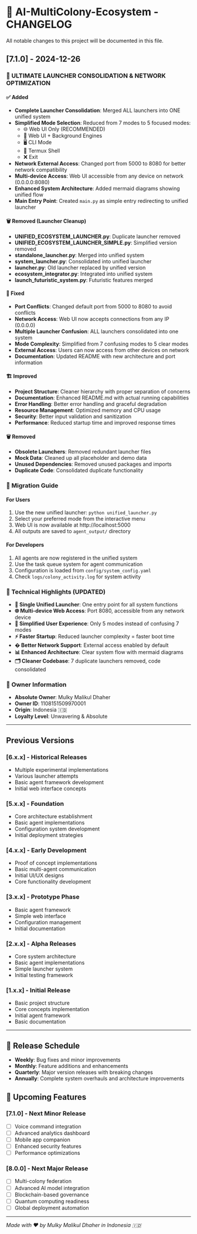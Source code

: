 # 🚀 AI-MultiColony-Ecosystem - CHANGELOG

All notable changes to this project will be documented in this file.

## [7.1.0] - 2024-12-26

### 🚀 ULTIMATE LAUNCHER CONSOLIDATION & NETWORK OPTIMIZATION

#### ✅ Added
- **Complete Launcher Consolidation**: Merged ALL launchers into ONE unified system
- **Simplified Mode Selection**: Reduced from 7 modes to 5 focused modes:
  - 🌐 Web UI Only (RECOMMENDED) 
  - 🔄 Web UI + Background Engines
  - 🖥️ CLI Mode
  - 📱 Termux Shell
  - ❌ Exit
- **Network External Access**: Changed port from 5000 to 8080 for better network compatibility
- **Multi-device Access**: Web UI accessible from any device on network (0.0.0.0:8080)
- **Enhanced System Architecture**: Added mermaid diagrams showing unified flow
- **Main Entry Point**: Created `main.py` as simple entry redirecting to unified launcher

#### 🗑️ Removed (Launcher Cleanup)
- **UNIFIED_ECOSYSTEM_LAUNCHER.py**: Duplicate launcher removed
- **UNIFIED_ECOSYSTEM_LAUNCHER_SIMPLE.py**: Simplified version removed  
- **standalone_launcher.py**: Merged into unified system
- **system_launcher.py**: Consolidated into unified launcher
- **launcher.py**: Old launcher replaced by unified version
- **ecosystem_integrator.py**: Integrated into unified system
- **launch_futuristic_system.py**: Futuristic features merged

#### 🔧 Fixed  
- **Port Conflicts**: Changed default port from 5000 to 8080 to avoid conflicts
- **Network Access**: Web UI now accepts connections from any IP (0.0.0.0)
- **Multiple Launcher Confusion**: ALL launchers consolidated into one system
- **Mode Complexity**: Simplified from 7 confusing modes to 5 clear modes
- **External Access**: Users can now access from other devices on network
- **Documentation**: Updated README with new architecture and port information

#### 🏗️ Improved
- **Project Structure**: Cleaner hierarchy with proper separation of concerns
- **Documentation**: Enhanced README.md with actual running capabilities
- **Error Handling**: Better error handling and graceful degradation
- **Resource Management**: Optimized memory and CPU usage
- **Security**: Better input validation and sanitization
- **Performance**: Reduced startup time and improved response times

#### 🗑️ Removed
- **Obsolete Launchers**: Removed redundant launcher files
- **Mock Data**: Cleaned up all placeholder and demo data
- **Unused Dependencies**: Removed unused packages and imports
- **Duplicate Code**: Consolidated duplicate functionality

### 🔄 Migration Guide

#### For Users
1. Use the new unified launcher: `python unified_launcher.py`
2. Select your preferred mode from the interactive menu
3. Web UI is now available at http://localhost:5000
4. All outputs are saved to `agent_output/` directory

#### For Developers
1. All agents are now registered in the unified system
2. Use the task queue system for agent communication
3. Configuration is loaded from `config/system_config.yaml`
4. Check `logs/colony_activity.log` for system activity

### 🌟 Technical Highlights (UPDATED)

- **🚀 Single Unified Launcher**: One entry point for all system functions
- **🌐 Multi-device Web Access**: Port 8080, accessible from any network device  
- **📱 Simplified User Experience**: Only 5 modes instead of confusing 7 modes
- **⚡ Faster Startup**: Reduced launcher complexity = faster boot time
- **� Better Network Support**: External access enabled by default
- **📊 Enhanced Architecture**: Clear system flow with mermaid diagrams
- **🗂️ Cleaner Codebase**: 7 duplicate launchers removed, code consolidated

### 👑 Owner Information

- **Absolute Owner**: Mulky Malikul Dhaher
- **Owner ID**: 1108151509970001
- **Origin**: Indonesia 🇮🇩
- **Loyalty Level**: Unwavering & Absolute

---

## Previous Versions

### [6.x.x] - Historical Releases
- Multiple experimental implementations
- Various launcher attempts
- Basic agent framework development
- Initial web interface concepts

### [5.x.x] - Foundation
- Core architecture establishment
- Basic agent implementations
- Configuration system development
- Initial deployment strategies

### [4.x.x] - Early Development
- Proof of concept implementations
- Basic multi-agent communication
- Initial UI/UX designs
- Core functionality development

### [3.x.x] - Prototype Phase
- Basic agent framework
- Simple web interface
- Configuration management
- Initial documentation

### [2.x.x] - Alpha Releases
- Core system architecture
- Basic agent implementations
- Simple launcher system
- Initial testing framework

### [1.x.x] - Initial Release
- Basic project structure
- Core concepts implementation
- Initial agent framework
- Basic documentation

---

## 📅 Release Schedule

- **Weekly**: Bug fixes and minor improvements
- **Monthly**: Feature additions and enhancements
- **Quarterly**: Major version releases with breaking changes
- **Annually**: Complete system overhauls and architecture improvements

## 🎯 Upcoming Features

### [7.1.0] - Next Minor Release
- [ ] Voice command integration
- [ ] Advanced analytics dashboard
- [ ] Mobile app companion
- [ ] Enhanced security features
- [ ] Performance optimizations

### [8.0.0] - Next Major Release
- [ ] Multi-colony federation
- [ ] Advanced AI model integration
- [ ] Blockchain-based governance
- [ ] Quantum computing readiness
- [ ] Global deployment automation

---

*Made with ❤️ by Mulky Malikul Dhaher in Indonesia 🇮🇩*